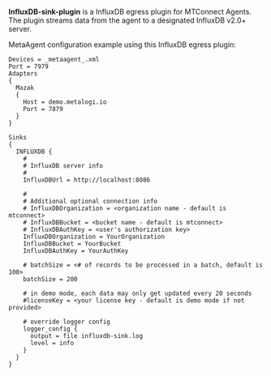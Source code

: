 **InfluxDB-sink-plugin** is a InfluxDB egress plugin for MTConnect Agents.  The plugin streams data from the agent to a designated InfluxDB v2.0+ server.

MetaAgent configuration example using this InfluxDB egress plugin:
```
Devices = _metaagent_.xml
Port = 7979
Adapters
{
  Mazak
  {
    Host = demo.metalogi.io
    Port = 7879
  }
}

Sinks
{
  INFLUXDB {
    #
    # InfluxDB server info
    #
    InfluxDBUrl = http://localhost:8086

    #
    # Additional optional connection info
    # InfluxDBOrganization = <organization name - default is mtconnect>
    # InfluxDBBucket = <bucket name - default is mtconnect>
    # InfluxDBAuthKey = <user's authorization key>
    InfluxDBOrganization = YourOrganization
    InfluxDBBucket = YourBucket
    InfluxDBAuthKey = YourAuthKey

    # batchSize = <# of records to be processed in a batch, default is 100>
    batchSize = 200

    # in demo mode, each data may only get updated every 20 seconds
    #licenseKey = <your license key - default is demo mode if not provided>

    # override logger config 
    logger_config {
      output = file influxdb-sink.log
      level = info
    }
  }
}
```
